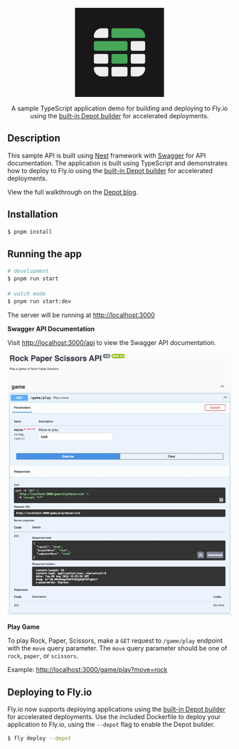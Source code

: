 <p align="center">
  <a href="http://nestjs.com/" target="blank"><img src="./.github/img/logo-mark-on-dark.svg" width="200" alt="Nest Logo" /></a>
</p>

<p align="center">A sample TypeScript application demo for building and deploying to Fly.io using the <a href="https://depot.dev/blog/fly-builds-powered-by-depot">built-in Depot builder</a> for accelerated deployments.</p>


## Description

This sample API is built using [Nest](https://docs.nestjs.com/) framework with [Swagger](https://swagger.io/) for API documentation. The application is built using TypeScript and demonstrates how to deploy to Fly.io using the [built-in Depot builder](https://depot.dev/blog/fly-builds-powered-by-depot) for accelerated deployments.

View the full walkthrough on the [Depot blog](https://depot.dev/blog/how-to-build-with-depot-on-fly).

## Installation

```bash
$ pnpm install
```

## Running the app

```bash
# development
$ pnpm run start

# watch mode
$ pnpm run start:dev
```

The server will be running at [http://localhost:3000](http://localhost:3000)

**Swagger API Documentation**

Visit [http://localhost:3000/api](http://localhost:3000/api) to view the Swagger API documentation.

[![Swagger API Documentation](./.github/img/swagger-rock-paper-scissors.webp)](./.github/img/swagger-rock-paper-scissors.webp)

**Play Game**

To play Rock, Paper, Scissors, make a `GET` request to `/game/play` endpoint with the `move` query parameter. The `move` query parameter should be one of `rock`, `paper`, or `scissors`.

Example: [http://localhost:3000/game/play?move=rock](http://localhost:3000/game/play?move=rock)

## Deploying to Fly.io

Fly.io now supports deploying applications using the [built-in Depot builder](https://depot.dev/blog/fly-builds-powered-by-depot) for accelerated deployments. Use the included Dockerfile to deploy your application to Fly.io, using the `--depot` flag to enable the Depot builder.

```bash
$ fly deploy --depot
```

